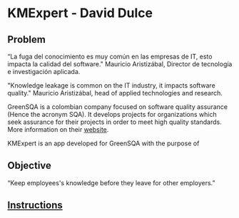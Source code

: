 # KMExpert - David Dulce

## Problem

“La fuga del conocimiento es muy común en las empresas de IT, esto impacta la calidad del software." Mauricio Aristizábal, Director de tecnología e investigación aplicada.

"Knowledge leakage is common on the IT industry, it impacts software quality." Mauricio Aristizábal, head of applied technologies and research.

GreenSQA is a colombian company focused on software quality assurance (Hence the acronym SQA). It develops projects for organizations which seek assurance for their projects in order to meet high quality standards. More information on their [website](https://greensqa.com/en/).

KMExpert is an app developed for GreenSQA with the purpose of

## Objective

 “Keep employees's knowledge before they leave for other employers.”

## [Instructions](https://docs.google.com/document/d/1KJTLdL9wca5BfgcHYpAuzBXKnEi6yTKckZ-kaz7Lq1o/edit)
